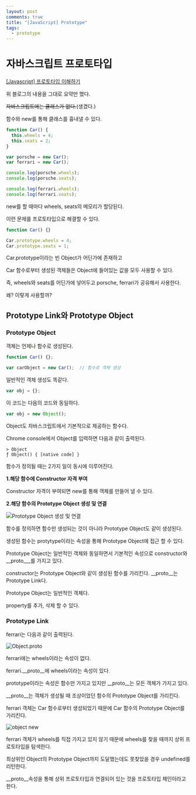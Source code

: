 ```yaml
---
layout: post
comments: true
title: "[JavaScript] Prototype"
tags:
  - prototype
---
```


# 자바스크립트 프로토타입

[[Javascript] 프로토타입 이해하기](https://medium.com/@bluesh55/javascript-prototype-%EC%9D%B4%ED%95%B4%ED%95%98%EA%B8%B0-f8e67c286b67)

위 블로그의 내용을 그대로 요약만 했다.

~~자바스크립트에는 클래스가 없다.~~(생겼다.)

함수와 new를 통해 클래스를 흉내낼 수 있다.

```js
function Car() {
  this.wheels = 4;
  this.seats = 2;
}

var porsche = new Car();
var ferrari = new Car();

console.log(porsche.wheels);
console.log(porsche.seats);

console.log(ferrari.wheels);
console.log(ferrari.seats);
```

new를 할 때마다 wheels, seats의 메모리가 할당된다.

이런 문제를 프로토타입으로 해결할 수 있다.

```js
function Car() {}

Car.prototype.wheels = 4;
Car.prototype.seats = 1;
```

Car.prototype이라는 빈 Object가 어딘가에 존재하고

Car 함수로부터 생성된 객체들은 Object에 들어있는 값을 모두 사용할 수 있다.

즉, wheels와 seats를 어딘가에 넣어두고 porsche, ferrari가 공유해서 사용한다.

왜? 이렇게 사용할까?

## Prototype Link와 Prototype Object

### Prototype Object

객체는 언제나 함수로 생성된다.

```js
function Car() {};

var carObject = new Car();  // 함수로 객체 생성
```

일반적인 객체 생성도 똑같다.

```js
var obj = {};
```

이 코드는 다음의 코드와 동일하다.

```js
var obj = new Object();
```

Object도 자바스크립트에서 기본적으로 제공하는 함수다.

Chrome console에서 Object를 입력하면 다음과 같이 출력된다.

```console
> Object
ƒ Object() { [native code] }
```

함수가 정의될 때는 2가지 일이 동시에 이루어진다.

**1.해당 함수에 Constructor 자격 부여**

Constructor 자격이 부여되면 new를 통해 객체를 만들어 낼 수 있다.

**2.해당 함수의 Prototype Object 생성 및 연결**

![Prototype Object 생성 및 연결](https://drive.google.com/uc?export=view&id=1s5nEv7afUtNgr48IfKYUQtYFp1fVfvH6)

함수를 정의하면 함수만 생성되는 것이 아니라 Prototype Object도 같이 생성된다.

생성된 함수는 protytype이라는 속성을 통해 Prototype Object에 접근 할 수 있다.

Prototype Object는 일반적인 객체와 동일하면서 기본적인 속성으로 constructor와 __proto___를 가지고 있다.

constructor는 Prototype Object와 같이 생성된 함수를 가리킨다.
__proto__는 Prototype Link다.

Prototype Object는 일반적인 객체다.

property를 추가, 삭제 할 수 있다.

### Prototype Link

ferrari는 다음과 같이 출력된다.

![Object.proto](https://drive.google.com/uc?export=view&id=1q9MFq4EVH3hutUgEEbQ7ZURn5rRa3XAI)

ferrari에는 wheels이라는 속성이 없다.

ferrari.__proto__에 wheels이라는 속성이 있다.

prototype이라는 속성은 함수만 가지고 있지만 __proto__는 모든 객체가 가지고 있다.

__proto__는 객체가 생성될 때 조상이었던 함수의 Prototype Object를 가리킨다.

ferrari 객체는 Car 함수로부터 생성되었기 때문에 Car 함수의 Prototype Object를 가리킨다.

![object new](https://drive.google.com/uc?export=view&id=1qQDvZuecaQ-wY1GBmx75nDC69UCvsUeK)

ferrari 객체가 wheels를 직접 가지고 있지 않기 때문에 wheels를 찾을 때까지 상위 프로토타입을 탐색한다.

최상위인 Object의 Prototype Object까지 도달했는데도 못찾았을 경우 undefined를 리턴한다.

__proto__속성을 통해 상위 프로토타입과 연결되어 있는 것을 프로토타입 체인이라고 한다.
